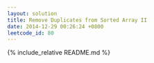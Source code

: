 ```yaml
---
layout: solution
title: Remove Duplicates from Sorted Array II
date: 2014-12-29 00:26:24 +0800
leetcode_id: 80
---
```

{% include_relative README.md %}
